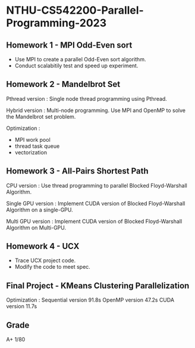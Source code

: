 # NTHU-CS542200-Parallel-Programming-2023

## Homework 1 - MPI Odd-Even sort
- Use MPI to create a parallel Odd-Even sort algorithm.
- Conduct scalabitily test and speed up experiment.

## Homework 2 - Mandelbrot Set
Pthread version : 
Single node thread programming using Pthread.

Hybrid version : 
Multi-node programming. Use MPI and OpenMP to solve the Mandelbrot set problem.

Optimization : 
- MPI work pool
- thread task queue
- vectorization

## Homework 3 - All-Pairs Shortest Path
CPU version :
Use thread programming to parallel Blocked Floyd-Warshall Algorithm.

Single GPU version : 
Implement CUDA version of Blocked Floyd-Warshall Algorithm on a single-GPU.

Multi GPU version :
Implement CUDA version of Blocked Floyd-Warshall Algorithm on Multi-GPU.

## Homework 4 - UCX
- Trace UCX project code.
- Modify the code to meet spec.

## Final Project - KMeans Clustering Parallelization
Optimization : 
Sequential version 91.8s
OpenMP version 47.2s
CUDA version 11.7s


## Grade
A+ 1/80
